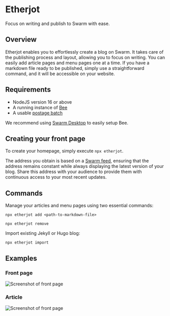 # Etherjot

Focus on writing and publish to Swarm with ease.

## Overview

Etherjot enables you to effortlessly create a blog on Swarm. It takes care of the publishing process and layout, allowing you to focus on writing. You can easily add article pages and menu pages one at a time. If you have a markdown file ready to be published, simply use a straightforward command, and it will be accessible on your website.

## Requirements

-   NodeJS version 16 or above
-   A running instance of [Bee](https://github.com/ethersphere/bee)
-   A usable [postage batch](https://docs.ethswarm.org/docs/access-the-swarm/keep-your-data-alive)

We recommend using [Swarm Desktop](https://www.ethswarm.org/build/desktop) to easily setup Bee.

## Creating your front page

To create your homepage, simply execute `npx etherjot`.

The address you obtain is based on a [Swarm feed](https://docs.ethswarm.org/docs/dapps-on-swarm/feeds), ensuring that the address remains constant while always displaying the latest version of your blog. Share this address with your audience to provide them with continuous access to your most recent updates.

## Commands

Manage your articles and menu pages using two essential commands:

`npx etherjot add <path-to-markdown-file>`

`npx etherjot remove`

Import existing Jekyll or Hugo blog:

`npx etherjot import`

## Examples

### Front page

![Screenshot of front page](docs/home.png)

### Article

![Screenshot of front page](docs/article.png)
